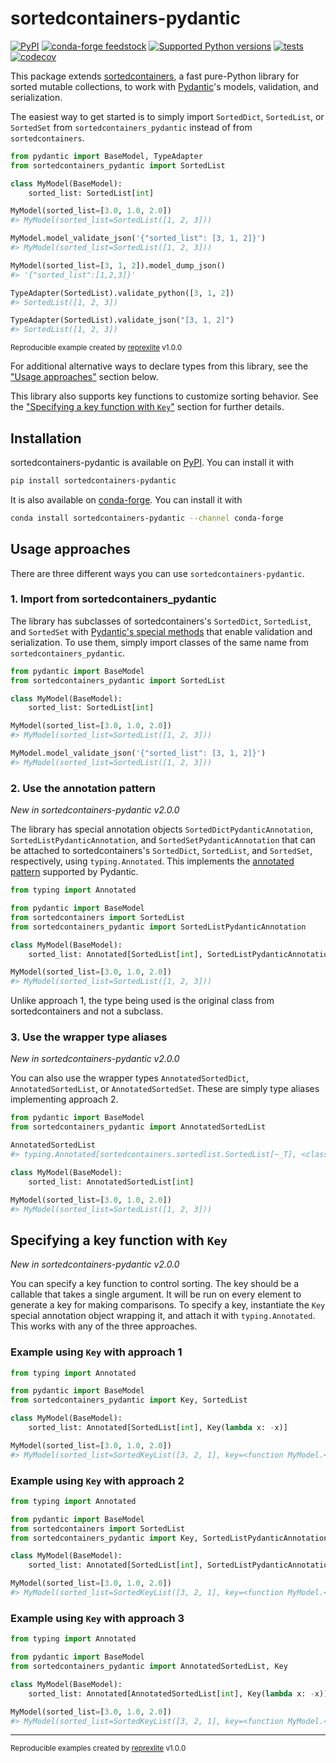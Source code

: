 # sortedcontainers-pydantic

[![PyPI](https://img.shields.io/pypi/v/sortedcontainers-pydantic.svg)](https://pypi.org/project/sortedcontainers-pydantic/)
[![conda-forge feedstock](https://img.shields.io/conda/vn/conda-forge/sortedcontainers-pydantic.svg)](https://github.com/conda-forge/sortedcontainers-pydantic-feedstock)
[![Supported Python versions](https://img.shields.io/pypi/pyversions/sortedcontainers-pydantic)](https://pypi.org/project/sortedcontainers-pydantic/)
[![tests](https://github.com/drivendataorg/sortedcontainers-pydantic/actions/workflows/tests.yml/badge.svg?branch=main)](https://github.com/drivendataorg/sortedcontainers-pydantic/actions/workflows/tests.yml?query=branch%3Amain)
[![codecov](https://codecov.io/gh/drivendataorg/sortedcontainers-pydantic/branch/main/graph/badge.svg)](https://codecov.io/gh/drivendataorg/sortedcontainers-pydantic)

This package extends [sortedcontainers](https://github.com/grantjenks/python-sortedcontainers/), a fast pure-Python library for sorted mutable collections, to work with [Pydantic](https://docs.pydantic.dev/latest/)'s models, validation, and serialization.

The easiest way to get started is to simply import `SortedDict`, `SortedList`, or `SortedSet` from `sortedcontainers_pydantic` instead of from `sortedcontainers`.

```python
from pydantic import BaseModel, TypeAdapter
from sortedcontainers_pydantic import SortedList

class MyModel(BaseModel):
    sorted_list: SortedList[int]

MyModel(sorted_list=[3.0, 1.0, 2.0])
#> MyModel(sorted_list=SortedList([1, 2, 3]))

MyModel.model_validate_json('{"sorted_list": [3, 1, 2]}')
#> MyModel(sorted_list=SortedList([1, 2, 3]))

MyModel(sorted_list=[3, 1, 2]).model_dump_json()
#> '{"sorted_list":[1,2,3]}'

TypeAdapter(SortedList).validate_python([3, 1, 2])
#> SortedList([1, 2, 3])

TypeAdapter(SortedList).validate_json("[3, 1, 2]")
#> SortedList([1, 2, 3])
```

<sup>Reproducible example created by [reprexlite](https://github.com/jayqi/reprexlite) v1.0.0</sup>

For additional alternative ways to declare types from this library, see the ["Usage approaches"](#usage-approaches) section below.

This library also supports key functions to customize sorting behavior. See the ["Specifying a key function with `Key`"](#specifying-a-key-function-with-key) section for further details.

## Installation

sortedcontainers-pydantic is available on [PyPI](https://pypi.org/project/sortedcontainers-pydantic/). You can install it with

```bash
pip install sortedcontainers-pydantic
```

It is also available on [conda-forge](https://github.com/conda-forge/sortedcontainers-pydantic-feedstock). You can install it with

```bash
conda install sortedcontainers-pydantic --channel conda-forge
```

## Usage approaches

There are three different ways you can use `sortedcontainers-pydantic`.

### 1. Import from sortedcontainers_pydantic

The library has subclasses of sortedcontainers's `SortedDict`, `SortedList`, and `SortedSet` with [Pydantic's special methods](https://docs.pydantic.dev/latest/concepts/types/#customizing-validation-with-__get_pydantic_core_schema__) that enable validation and serialization. To use them, simply import classes of the same name from `sortedcontainers_pydantic`.

```python
from pydantic import BaseModel
from sortedcontainers_pydantic import SortedList

class MyModel(BaseModel):
    sorted_list: SortedList[int]

MyModel(sorted_list=[3.0, 1.0, 2.0])
#> MyModel(sorted_list=SortedList([1, 2, 3]))

MyModel.model_validate_json('{"sorted_list": [3, 1, 2]}')
#> MyModel(sorted_list=SortedList([1, 2, 3]))
```

### 2. Use the annotation pattern

_New in sortedcontainers-pydantic v2.0.0_

The library has special annotation objects `SortedDictPydanticAnnotation`, `SortedListPydanticAnnotation`, and `SortedSetPydanticAnnotation` that can be attached to sortedcontainers's `SortedDict`, `SortedList`, and `SortedSet`, respectively, using `typing.Annotated`. This implements the [annotated pattern](https://docs.pydantic.dev/latest/concepts/types/#handling-third-party-types) supported by Pydantic.

```python
from typing import Annotated

from pydantic import BaseModel
from sortedcontainers import SortedList
from sortedcontainers_pydantic import SortedListPydanticAnnotation

class MyModel(BaseModel):
    sorted_list: Annotated[SortedList[int], SortedListPydanticAnnotation]

MyModel(sorted_list=[3.0, 1.0, 2.0])
#> MyModel(sorted_list=SortedList([1, 2, 3]))
```

Unlike approach 1, the type being used is the original class from sortedcontainers and not a subclass.

### 3. Use the wrapper type aliases

_New in sortedcontainers-pydantic v2.0.0_

You can also use the wrapper types `AnnotatedSortedDict`, `AnnotatedSortedList`, or `AnnotatedSortedSet`. These are simply type aliases implementing approach 2.

```python
from pydantic import BaseModel
from sortedcontainers_pydantic import AnnotatedSortedList

AnnotatedSortedList
#> typing.Annotated[sortedcontainers.sortedlist.SortedList[~_T], <class 'sortedcontainers_pydantic.SortedListPydanticAnnotation'>]

class MyModel(BaseModel):
    sorted_list: AnnotatedSortedList[int]

MyModel(sorted_list=[3.0, 1.0, 2.0])
#> MyModel(sorted_list=SortedList([1, 2, 3]))
```

## Specifying a key function with `Key`

_New in sortedcontainers-pydantic v2.0.0_

You can specify a key function to control sorting. The key should be a callable that takes a single argument. It will be run on every element to generate a key for making comparisons. To specify a key, instantiate the `Key` special annotation object wrapping it, and attach it with `typing.Annotated`. This works with any of the three approaches.

### Example using `Key` with approach 1

```python
from typing import Annotated

from pydantic import BaseModel
from sortedcontainers_pydantic import Key, SortedList

class MyModel(BaseModel):
    sorted_list: Annotated[SortedList[int], Key(lambda x: -x)]

MyModel(sorted_list=[3.0, 1.0, 2.0])
#> MyModel(sorted_list=SortedKeyList([3, 2, 1], key=<function MyModel.<lambda> at 0x10ae058a0>))
```

### Example using `Key` with approach 2

```python
from typing import Annotated

from pydantic import BaseModel
from sortedcontainers import SortedList
from sortedcontainers_pydantic import Key, SortedListPydanticAnnotation

class MyModel(BaseModel):
    sorted_list: Annotated[SortedList[int], SortedListPydanticAnnotation, Key(lambda x: -x)]

MyModel(sorted_list=[3.0, 1.0, 2.0])
#> MyModel(sorted_list=SortedKeyList([3, 2, 1], key=<function MyModel.<lambda> at 0x10aa4a520>))
```

### Example using `Key` with approach 3

```python
from typing import Annotated

from pydantic import BaseModel
from sortedcontainers_pydantic import AnnotatedSortedList, Key

class MyModel(BaseModel):
    sorted_list: Annotated[AnnotatedSortedList[int], Key(lambda x: -x)]

MyModel(sorted_list=[3.0, 1.0, 2.0])
#> MyModel(sorted_list=SortedKeyList([3, 2, 1], key=<function MyModel.<lambda> at 0x10ca65080>))
```

---

<sup>Reproducible examples created by [reprexlite](https://github.com/jayqi/reprexlite) v1.0.0</sup>
